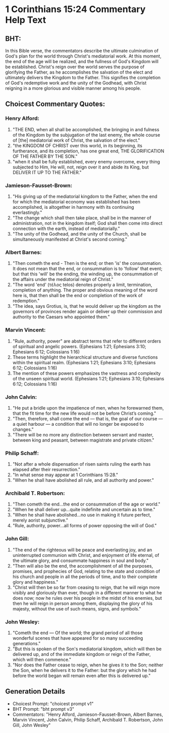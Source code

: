 # 1 Corinthians 15:24 Commentary Help Text

## BHT:
In this Bible verse, the commentators describe the ultimate culmination of God's plan for the world through Christ's mediatorial work. At this moment, the end of the age will be realized, and the fullness of God's Kingdom will be established. Christ's reign over the world serves the purpose of glorifying the Father, as he accomplishes the salvation of the elect and ultimately delivers the Kingdom to the Father. This signifies the completion of God's redemptive work and the unity of the Godhead, with Christ reigning in a more glorious and visible manner among his people.

## Choicest Commentary Quotes:
### Henry Alford:
1. "THE END, when all shall be accomplished, the bringing in and fulness of the Kingdom by the subjugation of the last enemy, the whole course of [the] mediatorial work of Christ, the salvation of the elect." 
2. "the KINGDOM OF CHRIST over this world, in its beginning, its furtherance, and its completion, has one great end, THE GLORIFICATION OF THE FATHER BY THE SON."
3. "when it shall be fully established, every enemy overcome, every thing subjected to Him, He will, not, reign over it and abide its King, but DELIVER IT UP TO THE FATHER."

### Jamieson-Fausset-Brown:
1. "His giving up of the mediatorial kingdom to the Father, when the end for which the mediatorial economy was established has been accomplished, is altogether in harmony with its continuing everlastingly."
2. "The change which shall then take place, shall be in the manner of administration, not in the kingdom itself; God shall then come into direct connection with the earth, instead of mediatorially."
3. "The unity of the Godhead, and the unity of the Church, shall be simultaneously manifested at Christ's second coming."

### Albert Barnes:
1. "Then cometh the end - Then is the end; or then 'is' the consummation. It does not mean that the end, or consummation is to 'follow' that event; but that this 'will' be the ending, the winding up, the consummation of the affairs under the mediatorial reign of Christ."
2. "The word 'end' (τέλος  telos) denotes properly a limit, termination, completion of anything. The proper and obvious meaning of the word here is, that then shall be the end or completion of the work of redemption."
3. "The idea, says Grotius, is, that he would deliver up the kingdom as the governors of provinces render again or deliver up their commission and authority to the Caesars who appointed them."

### Marvin Vincent:
1. "Rule, authority, power" are abstract terms that refer to different orders of spiritual and angelic powers. (Ephesians 1:21; Ephesians 3:10; Ephesians 6:12; Colossians 1:16)
2. These terms highlight the hierarchical structure and diverse functions within the spiritual realm. (Ephesians 1:21; Ephesians 3:10; Ephesians 6:12; Colossians 1:16)
3. The mention of these powers emphasizes the vastness and complexity of the unseen spiritual world. (Ephesians 1:21; Ephesians 3:10; Ephesians 6:12; Colossians 1:16)

### John Calvin:
1. "He put a bridle upon the impatience of men, when he forewarned them, that the fit time for the new life would not be before Christ’s coming."
2. "Then, therefore, shall come the end — that is, the goal of our course — a quiet harbour — a condition that will no longer be exposed to changes."
3. "There will be no more any distinction between servant and master, between king and peasant, between magistrate and private citizen."

### Philip Schaff:
1. "Not after a whole dispensation of risen saints ruling the earth has elapsed after their resurrection." 
2. "In what sense may appear at 1 Corinthians 15:28."
3. "When he shall have abolished all rule, and all authority and power."

### Archibald T. Robertson:
1. "Then cometh the end...the end or consummation of the age or world." 
2. "When he shall deliver up...quite indefinite and uncertain as to time."
3. "When he shall have abolished...no use in making it future perfect, merely aorist subjunctive."
4. "Rule, authority, power...all forms of power opposing the will of God."

### John Gill:
1. "The end of the righteous will be peace and everlasting joy, and an uninterrupted communion with Christ, and enjoyment of life eternal, of the ultimate glory, and consummate happiness in soul and body."
2. "Then will also be the end, the accomplishment of all the purposes, promises, and prophecies of God, relating to the state and condition of his church and people in all the periods of time, and to their complete glory and happiness."
3. "Christ will then be so far from ceasing to reign, that he will reign more visibly and gloriously than ever, though in a different manner to what he does now; now he rules over his people in the midst of his enemies, but then he will reign in person among them, displaying the glory of his majesty, without the use of such means, signs, and symbols."

### John Wesley:
1. "Cometh the end — Of the world; the grand period of all those wonderful scenes that have appeared for so many succeeding generations."
2. "But this is spoken of the Son's mediatorial kingdom, which will then be delivered up, and of the immediate kingdom or reign of the Father, which will then commence."
3. "Nor does the Father cease to reign, when he gives it to the Son; neither the Son, when he delivers it to the Father: but the glory which he had before the world began will remain even after this is delivered up."


## Generation Details
- Choicest Prompt: "choicest prompt v1"
- BHT Prompt: "bht prompt v3"
- Commentators: "Henry Alford, Jamieson-Fausset-Brown, Albert Barnes, Marvin Vincent, John Calvin, Philip Schaff, Archibald T. Robertson, John Gill, John Wesley"
